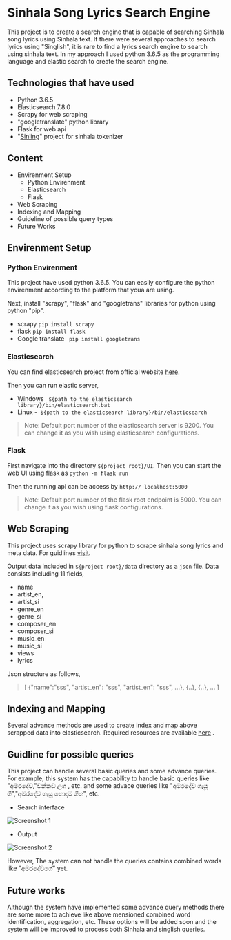 # Sinhala Song Lyrics Search Engine
 
This project is to create a search engine that is capable of searching Sinhala song lyrics using Sinhala text. If there were several approaches to search lyrics using "Singlish", it is rare to find a lyrics search engine to search using sinhala text. In my approach I used python 3.6.5 as the programming language and elastic search to create the search engine.

## Technologies that have used

  - Python 3.6.5
  - Elasticsearch 7.8.0
  - Scrapy for web scraping
  - "googletranslate" python library
  - Flask for web api
  - "[Sinling](https://github.com/ysenarath/sinling.git)" project for sinhala tokenizer 

## Content

  - Envirenment Setup
    - Python Envirenment 
    - Elasticsearch
    - Flask
  - Web Scraping
  - Indexing and Mapping
  - Guideline of possible query types
  - Future Works

## Envirenment Setup
### Python Envirenment
This project have used python 3.6.5. You can easily configure the python envirenment according to the platform that youa are using.

Next, install "scrapy", "flask" and "googletrans" libraries for python using python "pip".
- scrapy
``` pip install scrapy ```
- flask
``` pip install flask ```
- Google translate
``` pip install googletrans```

### Elasticsearch

You can find elasticsearch project from official website [here](https://www.elastic.co/downloads/elasticsearch).

Then you can run elastic server,
- Windows
``` ${path to the elasticsearch library}/bin/elasticsearch.bat```
- Linux
-``` ${path to the elasticsearch library}/bin/elasticsearch```

> Note:  Default port number of the elasticsearch server is 9200. You can change it as you wish using elasticsearch configurations.

### Flask
First navigate into the directory ``${project root}/UI``. Then you can start the web UI using flask as
``` python -m flask run ```

Then the running api can be access by `` http:// localhost:5000 ``
> Note:  Default port number of the flask root endpoint is 5000. You can change it as you wish using flask configurations.

## Web Scraping
This project uses scrapy library for python to scrape sinhala song lyrics and meta data. For guidlines [visit](https://docs.scrapy.org/en/latest/).

Output data included in `` ${project root}/data `` directory as a `` json `` file. Data consists including 11 fields,
- name
- artist_en,
- artist_si
- genre_en
- genre_si
- composer_en
- composer_si
- music_en
- music_si
- views
- lyrics

Json structure as follows,

> [
>   {"name":"sss", "artist_en": "sss", "artist_en": "sss", ...},
>   {..},
>   {..},
>   ...
>]

## Indexing and Mapping
Several advance methods are used to create index and map above scrapped data into elasticsearch. Required resources are available [here](https://www.elastic.co/downloads/elasticsearch) .

## Guidline for possible queries
This project can handle several basic queries and some advance queries. For example, this system has the capability to handle basic queries like "අමරදේව,"වක්කඩ ලග , etc. and some advace queries like "අමරදේව ගැයූ ගී","අමරදේව ගැයූ හොදම ගීත", etc.

- Search interface

![Screenshot 1](/images/sc1.jpeg)


- Output

![Screenshot 2](/images/sc2.jpeg)

However, The system can not handle the queries contains combined words like "අමරදේවගේ" yet.

## Future works

Although the system have implemented some advance query methods there are some more to achieve like above mensioned combined word identification, aggregation, etc. These options will be added soon and the system will be improved to process both Sinhala and singlish queries. 
